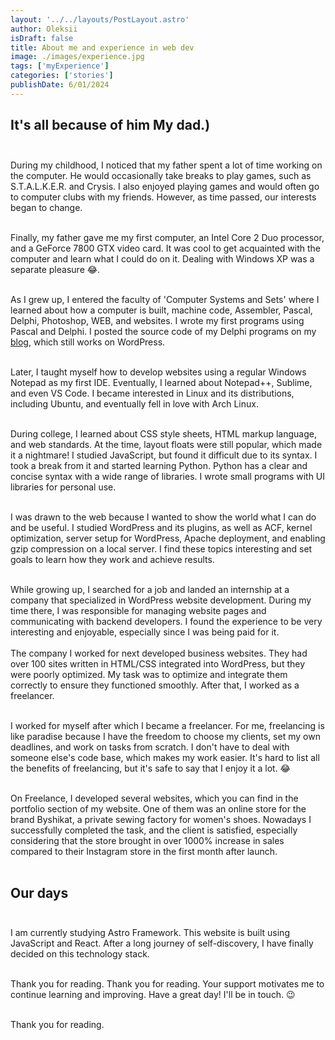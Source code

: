```yaml
---
layout: '../../layouts/PostLayout.astro'
author: Oleksii
isDraft: false
title: About me and experience in web dev
image: ./images/experience.jpg
tags: ['myExperience']
categories: ['stories']
publishDate: 6/01/2024
---
```


## It's all because of him My dad.) <br /><br />

During my childhood, I noticed that my father spent a lot of time working on the computer. He would occasionally take breaks to play games, such as S.T.A.L.K.E.R. and Crysis. I also enjoyed playing games and would often go to computer clubs with my friends. However, as time passed, our interests began to change. <br /><br />

Finally, my father gave me my first computer, an Intel Core 2 Duo processor, and a GeForce 7800 GTX video card. It was cool to get acquainted with the computer and learn what I could do on it. Dealing with Windows XP was a separate pleasure 😂. <br /><br />

As I grew up, I entered the faculty of 'Computer Systems and Sets' where I learned about how a computer is built, machine code, Assembler, Pascal, Delphi, Photoshop, WEB, and websites.
I wrote my first programs using Pascal and Delphi. I posted the source code of my Delphi programs on my [blog](https://freeexpa.wordpress.com/), which still works on WordPress.<br /><br />

Later, I taught myself how to develop websites using a regular Windows Notepad as my first IDE. Eventually, I learned about Notepad++, Sublime, and even VS Code. 
I became interested in Linux and its distributions, including Ubuntu, and eventually fell in love with Arch Linux. <br /><br />

During college, I learned about CSS style sheets, HTML markup language, and web standards. At the time, layout floats were still popular, which made it a nightmare!  I studied JavaScript, but found it difficult due to its syntax. I took a break from it and started learning Python. Python has a clear and concise syntax with a wide range of libraries. I wrote small programs with UI libraries for personal use.<br /><br />

I was drawn to the web because I wanted to show the world what I can do and be useful. I studied WordPress and its plugins, as well as ACF, kernel optimization, server setup for WordPress, Apache deployment, and enabling gzip compression on a local server. I find these topics interesting and set goals to learn how they work and achieve results.<br /><br />

While growing up, I searched for a job and landed an internship at a company that specialized in WordPress website development. During my time there, I was responsible for managing website pages and communicating with backend developers. I found the experience to be very interesting and enjoyable, especially since I was being paid for it.
<br /><br />
The company I worked for next developed business websites. They had over 100 sites written in HTML/CSS integrated into WordPress, but they were poorly optimized. My task was to optimize and integrate them correctly to ensure they functioned smoothly. After that, I worked as a freelancer. <br /><br />

I worked for myself after which I became a freelancer. For me, freelancing is like paradise because I have the freedom to choose my clients, set my own deadlines, and work on tasks from scratch. I don't have to deal with someone else's code base, which makes my work easier. It's hard to list all the benefits of freelancing, but it's safe to say that I enjoy it a lot. 😂<br /><br />

On Freelance, I developed several websites, which you can find in the portfolio section of my website. One of them was an online store for the brand Byshikat, a private sewing factory for women's shoes. Nowadays I successfully completed the task, and the client is satisfied, especially considering that the store brought in over 1000% increase in sales compared to their Instagram store in the first month after launch.<br /><br />

## Our days<br /><br />

I am currently studying Astro Framework. This website is built using JavaScript and React. After a long journey of self-discovery, I have finally decided on this technology stack. <br /><br />

Thank you for reading. Thank you for reading. Your support motivates me to continue learning and improving. Have a great day! I'll be in touch. 😉<br /><br />

Thank you for reading.
